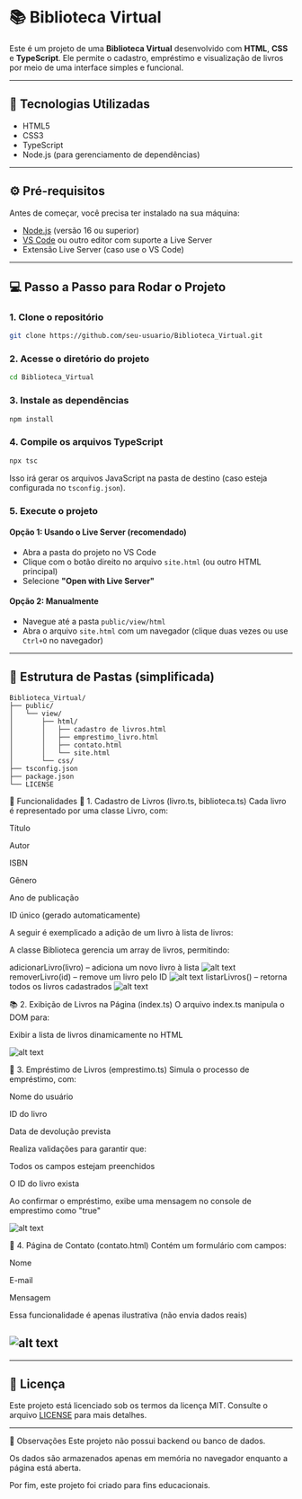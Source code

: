# 📚 Biblioteca Virtual

Este é um projeto de uma **Biblioteca Virtual** desenvolvido com **HTML**, **CSS** e **TypeScript**. Ele permite o cadastro, empréstimo e visualização de livros por meio de uma interface simples e funcional.

---

## 🧰 Tecnologias Utilizadas

- HTML5
- CSS3
- TypeScript
- Node.js (para gerenciamento de dependências)

---

## ⚙️ Pré-requisitos

Antes de começar, você precisa ter instalado na sua máquina:

- [Node.js](https://nodejs.org/) (versão 16 ou superior)
- [VS Code](https://code.visualstudio.com/) ou outro editor com suporte a Live Server
- Extensão Live Server (caso use o VS Code)

---

## 💻 Passo a Passo para Rodar o Projeto

### 1. Clone o repositório

```bash
git clone https://github.com/seu-usuario/Biblioteca_Virtual.git
```

### 2. Acesse o diretório do projeto

```bash
cd Biblioteca_Virtual
```

### 3. Instale as dependências

```bash
npm install
```

### 4. Compile os arquivos TypeScript

```bash
npx tsc
```

Isso irá gerar os arquivos JavaScript na pasta de destino (caso esteja configurada no `tsconfig.json`).

### 5. Execute o projeto

#### Opção 1: Usando o Live Server (recomendado)

- Abra a pasta do projeto no VS Code
- Clique com o botão direito no arquivo `site.html` (ou outro HTML principal)
- Selecione **"Open with Live Server"**

#### Opção 2: Manualmente

- Navegue até a pasta `public/view/html`
- Abra o arquivo `site.html` com um navegador (clique duas vezes ou use `Ctrl+O` no navegador)

---

## 📁 Estrutura de Pastas (simplificada)

```
Biblioteca_Virtual/
├── public/
│   └── view/
│       ├── html/
│       │   ├── cadastro de livros.html
│       │   ├── emprestimo_livro.html
│       │   ├── contato.html
│       │   └── site.html
│       └── css/
├── tsconfig.json
├── package.json
└── LICENSE

```

🧩 Funcionalidades
📘 1. Cadastro de Livros (livro.ts, biblioteca.ts)
Cada livro é representado por uma classe Livro, com:

Título

Autor

ISBN

Gênero

Ano de publicação

ID único (gerado automaticamente)

A seguir é exemplicado a adição de um livro à lista de livros: 


A classe Biblioteca gerencia um array de livros, permitindo:

adicionarLivro(livro) – adiciona um novo livro à lista
![alt text](/public/imagens/cadastro.png)
removerLivro(id) – remove um livro pelo ID
![alt text](/public/imagens/remover.png)
listarLivros() – retorna todos os livros cadastrados
![alt text](/public/imagens/listar.png)

📚 2. Exibição de Livros na Página (index.ts)
O arquivo index.ts manipula o DOM para:

Exibir a lista de livros dinamicamente no HTML

![alt text](/public/imagens/inicial.png)

🔄 3. Empréstimo de Livros (emprestimo.ts)
Simula o processo de empréstimo, com:

Nome do usuário

ID do livro

Data de devolução prevista

Realiza validações para garantir que:

Todos os campos estejam preenchidos

O ID do livro exista

Ao confirmar o empréstimo, exibe uma mensagem no console de emprestimo como "true"

![alt text](/public/imagens/emprestimo.png)

📨 4. Página de Contato (contato.html)
Contém um formulário com campos:

Nome

E-mail

Mensagem

Essa funcionalidade é apenas ilustrativa (não envia dados reais)

![alt text](/public/imagens/contato.png)
---


---

## 📝 Licença

Este projeto está licenciado sob os termos da licença MIT. Consulte o arquivo [LICENSE](./LICENSE) para mais detalhes.

---

📌 Observações
Este projeto não possui backend ou banco de dados.

Os dados são armazenados apenas em memória no navegador enquanto a página está aberta.

Por fim, este projeto foi criado para fins educacionais.